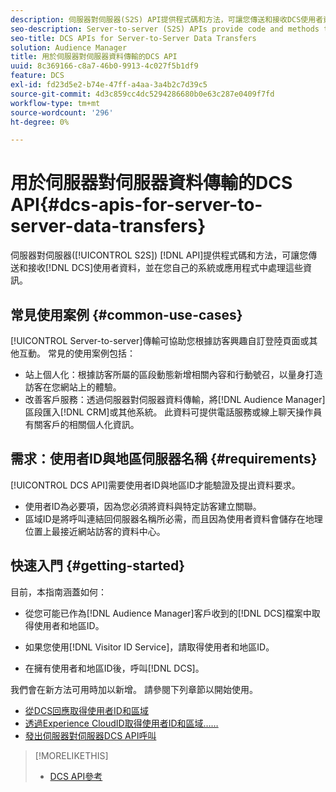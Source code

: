 ```yaml
---
description: 伺服器對伺服器(S2S) API提供程式碼和方法，可讓您傳送和接收DCS使用者資料，並在您自己的系統或應用程式中處理這些資訊。
seo-description: Server-to-server (S2S) APIs provide code and methods that let you send and receive DCS user data and work with this information in your own systems or applications.
seo-title: DCS APIs for Server-to-Server Data Transfers
solution: Audience Manager
title: 用於伺服器對伺服器資料傳輸的DCS API
uuid: 8c369166-c8a7-46b0-9913-4c027f5b1df9
feature: DCS
exl-id: fd23d5e2-b74e-47ff-a4aa-3a4b2c7d39c5
source-git-commit: 4d3c859cc4dc5294286680b0e63c287e0409f7fd
workflow-type: tm+mt
source-wordcount: '296'
ht-degree: 0%

---
```


# 用於伺服器對伺服器資料傳輸的DCS API{#dcs-apis-for-server-to-server-data-transfers}

伺服器對伺服器([!UICONTROL S2S]) [!DNL API]提供程式碼和方法，可讓您傳送和接收[!DNL DCS]使用者資料，並在您自己的系統或應用程式中處理這些資訊。

## 常見使用案例 {#common-use-cases}

[!UICONTROL Server-to-server]傳輸可協助您根據訪客興趣自訂登陸頁面或其他互動。 常見的使用案例包括：

* 站上個人化：根據訪客所屬的區段動態新增相關內容和行動號召，以量身打造訪客在您網站上的體驗。
* 改善客戶服務：透過伺服器對伺服器資料傳輸，將[!DNL Audience Manager]區段匯入[!DNL CRM]或其他系統。 此資料可提供電話服務或線上聊天操作員有關客戶的相關個人化資訊。

## 需求：使用者ID與地區伺服器名稱 {#requirements}

[!UICONTROL DCS API]需要使用者ID與地區ID才能驗證及提出資料要求。

* 使用者ID為必要項，因為您必須將資料與特定訪客建立關聯。
* 區域ID是將呼叫連結回伺服器名稱所必需，而且因為使用者資料會儲存在地理位置上最接近網站訪客的資料中心。

## 快速入門 {#getting-started}

目前，本指南涵蓋如何：

* 從您可能已作為[!DNL Audience Manager]客戶收到的[!DNL DCS]檔案中取得使用者和地區ID。

* 如果您使用[!DNL Visitor ID Service]，請取得使用者和地區ID。
* 在擁有使用者和地區ID後，呼叫[!DNL DCS]。

我們會在新方法可用時加以新增。 請參閱下列章節以開始使用。

* [從DCS回應取得使用者ID和區域](dcs-aam-ids.md)
* [透過Experience CloudID取得使用者ID和區域……](dcs-mcid-ids.md)
* [發出伺服器對伺服器DCS API呼叫](dcs-s2s-calls.md)

>[!MORELIKETHIS]
>
>* [DCS API參考](../../../api/dcs-intro/dcs-api-reference/dcs-api-methods.md)
